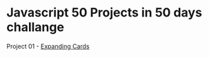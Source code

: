# Javascript 50 Projects in 50 days challange 

Project 01 - [Expanding Cards](https://atom1k-ex.github.io/50Projects-Javascript/expanding-cards/)
